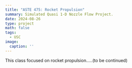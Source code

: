```yaml
---
title: "ASTE 475: Rocket Propulsion"
summary: Simulated Quasi 1-D Nozzle Flow Project.
date: 2024-08-26
type: project
math: false
tags:
  - USC
image:
  caption: ''
---
```


This class focused on rocket propulsion.....(to be continued)